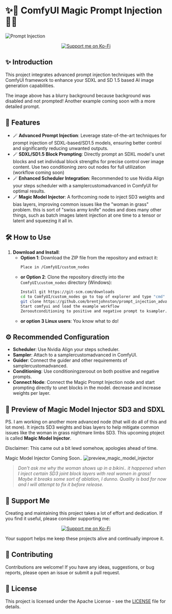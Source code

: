 # ✨🔮 ComfyUI Magic Prompt Injection 🔮✨

![Prompt Injection](https://github.com/DataCTE/prompt_injection/assets/23625562/25d61586-935d-4afa-9709-6874f3e62783)

<p align="center">
  <a href="https://ko-fi.com/311_code"><img src="https://img.shields.io/badge/Support%20Me-Ko--Fi-red?style=for-the-badge&logo=ko-fi&logoColor=white" alt="Support me on Ko-Fi"></a>

## ✨ Introduction

This project integrates advanced prompt injection techniques with the ComfyUI framework to enhance your SDXL and SD 1.5 based AI image generation capabilities. 

The image above has a blurry background because background was disabled and not prompted! Another example coming soon with a more detailed prompt.

## 🔮 Features

- 🪄 **Advanced Prompt Injection**: Leverage state-of-the-art techniques for prompt injection of SDXL-based/SD1.5 models, ensuring better control and significantly reducing unwanted outputs.
- 🪄 **SDXL/SD1.5 Block Prompting**: Directly prompt an SDXL model's unet blocks and set individual block strengths for precise control over image content. Use two conditioning zero out nodes for full utilization (workflow coming soon)
- 🪄 **Enhanced Scheduler Integration**: Recommended to use Nvidia Align your steps scheduler with a samplercustomadvanced in ComfyUI for optimal results.
- 🪄 **Magic Model Injector**: A forthcoming node to inject SD3 weights and bias layers, improving common issues like the "woman in grass" problem. this is sort of "swiss army knife" nodes and does many other things, such as batch images latent injection at one time to a tensor or latent and squeezing it all in.

## 🛠️ How to Use

1. **Download and Install**:
    - **Option 1**: Download the ZIP file from the repository and extract it:
      ```sh
      Place in /ComfyUI/custom_nodes
      ```
    - **or Option 2**: Clone the repository directly into the `ComfyUI\custom_nodes` directory (Windows):
      ```sh
      Install git https://git-scm.com/downloads
      cd to ComfyUI/custom_nodes go to top of explorer and type "cmd"
      git clone https://github.com/brentjohnston/prompt_injection_advanced.git
      Start comfyui and load the example workflow
      Zerooutconditioning to positive and negative prompt to ksampler. Use this node instead to prompt, but you can do it either way.
      ```
    - **or option 3 Linux users**: You know what to do!

## ⚙️ Recommended Configuration

- **Scheduler**: Use Nvidia Align your steps scheduler.
- **Sampler**: Attach to a samplercustomadvanced in ComfyUI.
- **Guider**: Connect the guider and other requirements of samplercustomadvanced.
- **Conditioning**: Use conditioningzeroout on both positive and negative prompts.
- **Connect Node**: Connect the Magic Prompt Injection node and start prompting directly to unet blocks in the model. decrease and increase weights per layer.

## 🔮 Preview of Magic Model Injector SD3 and SDXL

PS. I am working on another more advanced node (that will do all of this and lot more). It injects SD3 weights and bias layers to help mitigate common issues like the woman in grass nightmare limbs SD3. This upcoming ptoject is called **Magic Model Injector**.

Disclaimer: This came out a bit lewd somehow, apologies ahead of time.

Magic Model Injector Coming Soon.. ![preview_magic_model_injector](https://github.com/DataCTE/prompt_injection/assets/23625562/83d84b79-1372-4891-9c53-238f769e637b)

> *Don't ask me why the woman shows up in a bikini.. it happened when I inject certain SD3 joint block layers with real women in grass! Maybe it breaks some sort of ablation, I dunno. Quality is bad for now and I will attempt to fix it before release.*

## 💖 Support Me

Creating and maintaining this project takes a lot of effort and dedication. If you find it useful, please consider supporting me:

<p align="center">
  <a href="https://ko-fi.com/311_code" target="_blank"><img src="https://img.shields.io/badge/Support%20Me-Ko--Fi-red?style=for-the-badge&logo=ko-fi&logoColor=white" alt="Support me on Ko-Fi"></a>
</p>

Your support helps me keep these projects alive and continually improve it.

## 🤝 Contributing

Contributions are welcome! If you have any ideas, suggestions, or bug reports, please open an issue or submit a pull request.

## 📜 License

This project is licensed under the Apache License - see the [LICENSE](LICENSE) file for details.

